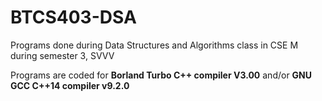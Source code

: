 # BTCS403-DSA
Programs done during Data Structures and Algorithms class in CSE M during semester 3, SVVV

Programs are coded for **Borland Turbo C++ compiler V3.00** and/or **GNU GCC C++14 compiler v9.2.0**
